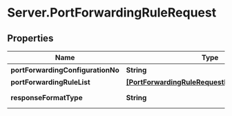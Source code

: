 # Server.PortForwardingRuleRequest

## Properties
Name | Type | Description | Notes
------------ | ------------- | ------------- | -------------
**portForwardingConfigurationNo** | **String** | 포트포워딩설정번호 | 
**portForwardingRuleList** | [**[PortForwardingRuleRequestPortForwardingRule]**](PortForwardingRuleRequestPortForwardingRule.md) |  | 
**responseFormatType** | **String** | responseFormatType {json, xml} | [optional] 



